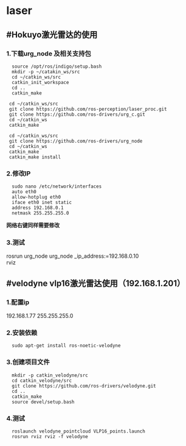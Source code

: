 # laser
## #Hokuyo激光雷达的使用  

### 1.下载urg_node 及相关支持包

  

```
  source /opt/ros/indigo/setup.bash
  mkdir -p ~/catakin_ws/src
  cd ~/catkin_ws/src
  catkin_init_workspace
  cd ..
  catkin_make
```

```
 cd ~/catkin_ws/src
 git clone https://github.com/ros-perception/laser_proc.git
 git clone https://github.com/ros-drivers/urg_c.git
 cd ~/catkin_ws
 catkin_make
```

```
 cd ~/catkin_ws/src
 git clone https://github.com/ros-drivers/urg_node
 cd ~/catkin_ws
 catkin_make
 catkin_make install
```

### 2.修改IP

```
  sudo nano /etc/network/interfaces
  auto eth0
  allow-hotplug eth0
  iface eth0 inet static
  address 192.168.0.1
  netmask 255.255.255.0
```

  **网络右键同样需要修改**

###  3.测试

 rosrun urg_node urg_node _ip_address:=192.168.0.10  
 rviz  

## #velodyne vlp16激光雷达使用（192.168.1.201）

### 1.配置ip

  192.168.1.77  255.255.255.0

### 2.安装依赖

```
  sudo apt-get install ros-noetic-velodyne
```



### 3.创建项目文件

```
  mkdir -p catkin_velodyne/src
  cd catkin_velodyne/src
  git clone https://github.com/ros-drivers/velodyne.git
  cd ..
  catkin_make
  source devel/setup.bash
```



### 4.测试  

```
  roslaunch velodyne_pointcloud VLP16_points.launch
  rosrun rviz rviz -f velodyne
```

  

